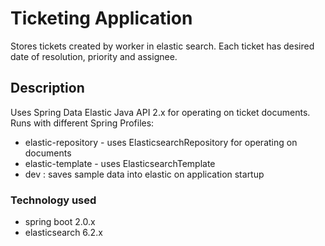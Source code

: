 # Ticketing Application
Stores tickets created by worker in elastic search.
Each ticket has desired date of resolution, priority and assignee.

## Description
Uses Spring Data Elastic Java API 2.x for operating on ticket documents.
Runs with different Spring Profiles:
- elastic-repository - uses ElasticsearchRepository for operating on documents
- elastic-template - uses ElasticsearchTemplate
- dev : saves sample data into elastic on application startup

### Technology used
- spring boot 2.0.x
- elasticsearch 6.2.x
